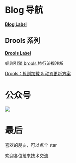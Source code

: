 # Blog 导航
[**Blog Label**](https://github.com/TavenYin/Blog2/labels/Blog)
## Drools 系列
[**Drools Label**](https://github.com/TavenYin/Blog2/labels/Drools)

[规则引擎 Drools 执行流程浅析](https://github.com/TavenYin/Blog2/issues/2)

[Drools：规则加载 & 动态更新方案](https://github.com/TavenYin/Blog2/issues/1)

# 公众号
![](https://upload.jianshu.io/users/qrcodes/9949918/qrcode_for_gh_0aacaa1e29c4_258.jpg?imageMogr2/auto-orient/strip|imageView2/1/w/320/h/320)

# 最后
喜欢的朋友，可以点个 star

欢迎各位前来技术交流
